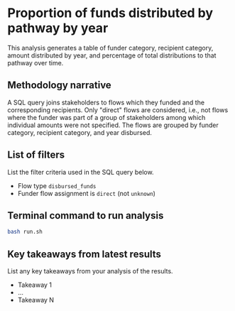 # Proportion of funds distributed by pathway by year
This analysis generates a table of funder category, recipient category, amount distributed by year, and percentage of total distributions to that pathway over time.

## Methodology narrative
A SQL query joins stakeholders to flows which they funded and the corresponding recipients. Only "direct" flows are considered, i.e., not flows where the funder was part of a group of stakeholders among which individual amounts were not specified. The flows are grouped by funder category, recipient category, and year disbursed.

## List of filters
List the filter criteria used in the SQL query below.
- Flow type `disbursed_funds`
- Funder flow assignment is `direct` (not `unknown`)

## Terminal command to run analysis
```bash
bash run.sh
```

## Key takeaways from latest results
List any key takeaways from your analysis of the results.
- Takeaway 1
- ...
- Takeaway N
